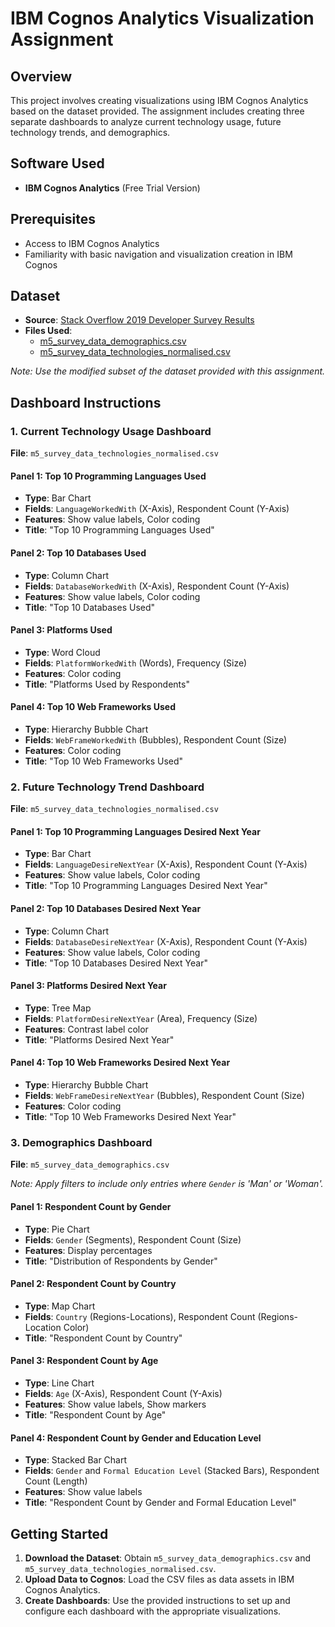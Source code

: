 # IBM Cognos Analytics Visualization Assignment

## Overview

This project involves creating visualizations using IBM Cognos Analytics based on the dataset provided. The assignment includes creating three separate dashboards to analyze current technology usage, future technology trends, and demographics.

## Software Used

- **IBM Cognos Analytics** (Free Trial Version)

## Prerequisites

- Access to IBM Cognos Analytics
- Familiarity with basic navigation and visualization creation in IBM Cognos

## Dataset

- **Source**: [Stack Overflow 2019 Developer Survey Results](https://stackoverflow.blog/2019/04/09/the-2019-stack-overflow-developer-survey-results-are-in/)
- **Files Used**:
  - [m5_survey_data_demographics.csv]()
  - [m5_survey_data_technologies_normalised.csv]()

*Note: Use the modified subset of the dataset provided with this assignment.*

## Dashboard Instructions

### 1. Current Technology Usage Dashboard

**File**: `m5_survey_data_technologies_normalised.csv`

#### Panel 1: Top 10 Programming Languages Used
- **Type**: Bar Chart
- **Fields**: `LanguageWorkedWith` (X-Axis), Respondent Count (Y-Axis)
- **Features**: Show value labels, Color coding
- **Title**: "Top 10 Programming Languages Used"

#### Panel 2: Top 10 Databases Used
- **Type**: Column Chart
- **Fields**: `DatabaseWorkedWith` (X-Axis), Respondent Count (Y-Axis)
- **Features**: Show value labels, Color coding
- **Title**: "Top 10 Databases Used"

#### Panel 3: Platforms Used
- **Type**: Word Cloud
- **Fields**: `PlatformWorkedWith` (Words), Frequency (Size)
- **Features**: Color coding
- **Title**: "Platforms Used by Respondents"

#### Panel 4: Top 10 Web Frameworks Used
- **Type**: Hierarchy Bubble Chart
- **Fields**: `WebFrameWorkedWith` (Bubbles), Respondent Count (Size)
- **Features**: Color coding
- **Title**: "Top 10 Web Frameworks Used"

### 2. Future Technology Trend Dashboard

**File**: `m5_survey_data_technologies_normalised.csv`

#### Panel 1: Top 10 Programming Languages Desired Next Year
- **Type**: Bar Chart
- **Fields**: `LanguageDesireNextYear` (X-Axis), Respondent Count (Y-Axis)
- **Features**: Show value labels, Color coding
- **Title**: "Top 10 Programming Languages Desired Next Year"

#### Panel 2: Top 10 Databases Desired Next Year
- **Type**: Column Chart
- **Fields**: `DatabaseDesireNextYear` (X-Axis), Respondent Count (Y-Axis)
- **Features**: Show value labels, Color coding
- **Title**: "Top 10 Databases Desired Next Year"

#### Panel 3: Platforms Desired Next Year
- **Type**: Tree Map
- **Fields**: `PlatformDesireNextYear` (Area), Frequency (Size)
- **Features**: Contrast label color
- **Title**: "Platforms Desired Next Year"

#### Panel 4: Top 10 Web Frameworks Desired Next Year
- **Type**: Hierarchy Bubble Chart
- **Fields**: `WebFrameDesireNextYear` (Bubbles), Respondent Count (Size)
- **Features**: Color coding
- **Title**: "Top 10 Web Frameworks Desired Next Year"

### 3. Demographics Dashboard

**File**: `m5_survey_data_demographics.csv`

*Note: Apply filters to include only entries where `Gender` is 'Man' or 'Woman'.*

#### Panel 1: Respondent Count by Gender
- **Type**: Pie Chart
- **Fields**: `Gender` (Segments), Respondent Count (Size)
- **Features**: Display percentages
- **Title**: "Distribution of Respondents by Gender"

#### Panel 2: Respondent Count by Country
- **Type**: Map Chart
- **Fields**: `Country` (Regions-Locations), Respondent Count (Regions-Location Color)
- **Title**: "Respondent Count by Country"

#### Panel 3: Respondent Count by Age
- **Type**: Line Chart
- **Fields**: `Age` (X-Axis), Respondent Count (Y-Axis)
- **Features**: Show value labels, Show markers
- **Title**: "Respondent Count by Age"

#### Panel 4: Respondent Count by Gender and Education Level
- **Type**: Stacked Bar Chart
- **Fields**: `Gender` and `Formal Education Level` (Stacked Bars), Respondent Count (Length)
- **Features**: Show value labels
- **Title**: "Respondent Count by Gender and Formal Education Level"

## Getting Started

1. **Download the Dataset**: Obtain `m5_survey_data_demographics.csv` and `m5_survey_data_technologies_normalised.csv`.
2. **Upload Data to Cognos**: Load the CSV files as data assets in IBM Cognos Analytics.
3. **Create Dashboards**: Use the provided instructions to set up and configure each dashboard with the appropriate visualizations.
